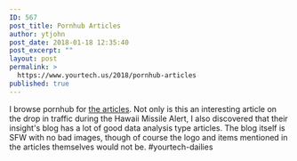```yaml
---
ID: 567
post_title: Pornhub Articles
author: ytjohn
post_date: 2018-01-18 12:35:40
post_excerpt: ""
layout: post
permalink: >
  https://www.yourtech.us/2018/pornhub-articles
published: true
---
```

I browse pornhub for [the articles](https://www.pornhub.com/insights/hawaii-alert). Not only is this an interesting article on the drop in traffic during the Hawaii Missile Alert, I also discovered that their insight's blog has a lot of good data analysis type articles. The blog itself is SFW with no bad images, though of course the logo and items mentioned in the articles themselves would not be. #yourtech-dailies